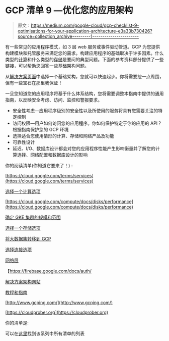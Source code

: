 # GCP 清单 9 —优化您的应用架构

> 原文：<https://medium.com/google-cloud/gcp-checklist-9-optimisations-for-your-application-architecture-e3a33b730426?source=collection_archive---------1----------------------->

有一些常见的应用程序模式，如 3 层 web 服务或事件驱动管道。GCP 为您提供构建模块和托管服务来满足您的需求。构建应用程序的基础取决于许多因素。什么类型的[计算](https://cloud.google.com/docs/choosing-a-compute-option)和什么类型的[存储](https://cloud.google.com/storage-options/)是要问的典型问题。下面的参考资料部分提供了一些链接，可以帮助您回答一些基础架构问题。

从[解决方案页面](http://cloud.google.com/solutions)中选择一个基础架构，您就可以快速起步。你将需要挖一点周围，但有一些宝石在那里我保证！

一旦您知道您的应用程序将基于什么体系结构，您将需要调整本指南中提供的通用指南，以反映安全考虑、访问、监控和警报要求。

*   安全性考虑—应用程序级别的安全性以及所使用的服务将具有您需要关注的特定控制
*   访问权限—用户如何访问您的应用程序。你如何保护特定于你的应用的 API？根据指南保护您的 GCP 环境
*   选择适合您使用情形的计算、存储和网络产品及功能
*   可靠性设计
*   延迟、I/O、数据库设计都会对您的应用程序性能产生影响衡量并了解您的计算选择、网络配置和数据库设计的影响

你的阅读清单(你知道它要来了！) :

[https://cloud.google.com/terms/services](https://cloud.google.com/terms/services)

[选择一个计算选项](https://cloud.google.com/docs/choosing-a-compute-option)

[https://cloud.google.com/compute/docs/disks/performance](https://cloud.google.com/compute/docs/disks/performance)

[确定 GKE 集群的规模和范围](https://cloud.google.com/solutions/scope-and-size-kubernetes-engine-clusters)

[选择一个存储选项](https://cloud.google.com/storage-options/)

[将大数据集转移到 GCP](https://cloud.google.com/solutions/transferring-big-data-sets-to-gcp)

[选择连接选项](https://cloud.google.com/interconnect/)

[网络层](https://cloud.google.com/network-tiers/)

【https://firebase.google.com/docs/auth/ 

[解决方案架构网站](http://gcp.solutions/)

[教程和指南](https://cloud.google.com/docs/tutorials)

[http://www.gcping.com/](http://www.gcping.com/)

[https://cloudprober.org](https://cloudprober.org)

你的清单是:

可以在[这里](/@grapesfrog/using-gcp-theres-a-checklist-for-that-76d61d1ffcbc)找到该系列中所有清单的列表